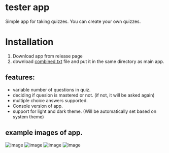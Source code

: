 # tester app

Simple app for taking quizzes. You can create your own quizzes. 

# Installation 
1. Download app from release page
2. download [combined.txt](./combined.txt) file and put it in the same directory as main app.

## features:
- variable number of questions in quiz.
- deciding if quesion is mastered or not. (if not, it will be asked again)
- multiple choice answers supported.
- Console version of app. 
- support for light and dark theme. (Will be automatically set based on system theme)
## example images of app. 
![image](https://user-images.githubusercontent.com/77834536/215347079-8acd6ec9-aca5-4d38-9a88-ef96504f41b9.png)
![image](https://user-images.githubusercontent.com/77834536/215347136-4d7f408b-ea34-4603-9666-159ff390f6c5.png)
![image](https://user-images.githubusercontent.com/77834536/215347174-25175700-591c-4c19-ad55-7cf6ada83737.png)
![image](https://user-images.githubusercontent.com/77834536/215347312-5f143731-eaf4-46ba-83b8-e22712bc81e1.png)
